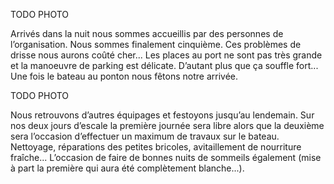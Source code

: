 TODO PHOTO

Arrivés dans la nuit nous sommes accueillis par des personnes de l’organisation. Nous sommes finalement cinquième. Ces problèmes de drisse nous aurons coûté cher... Les places au port ne sont pas très grande et la manoeuvre de parking est délicate. D’autant plus que ça souffle fort... Une fois le bateau au ponton nous fêtons notre arrivée. 

TODO PHOTO

Nous retrouvons d’autres équipages et festoyons jusqu’au lendemain. Sur nos deux jours d’escale la première journée sera libre alors que la deuxième sera l’occasion d’effectuer un maximum de travaux sur le bateau. Nettoyage, réparations des petites bricoles, avitaillement de nourriture fraîche... L’occasion de faire de bonnes nuits de sommeils également (mise à part la première qui aura été complètement blanche...).
